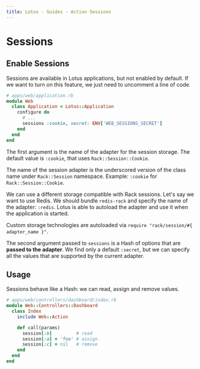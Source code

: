 ```yaml
---
title: Lotus - Guides - Action Sessions
---
```


# Sessions

## Enable Sessions

Sessions are available in Lotus applications, but not enabled by default.
If we want to turn on this feature, we just need to uncomment a line of code.

```ruby
# apps/web/application.rb
module Web
  class Application < Lotus::Application
    configure do
      # ...
      sessions :cookie, secret: ENV['WEB_SESSIONS_SECRET']
    end
  end
end
```

The first argument is the name of the adapter for the session storage.
The default value is `:cookie`, that uses `Rack::Session::Cookie`.

<p class="convention">
The name of the session adapter is the underscored version of the class name under <code>Rack::Session</code> namespace.
Example: <code>:cookie</code> for <code>Rack::Session::Cookie</code>.
</p>

We can use a different storage compatible with Rack sessions.
Let's say we want to use Redis. We should bundle `redis-rack` and specify the name of the adapter: `:redis`.
Lotus is able to autoload the adapter and use it when the application is started.

<p class="convention">
Custom storage technologies are autoloaded via <code>require "rack/session/#{ adapter_name }"</code>.
</p>

The second argument passed to `sessions` is a Hash of options that are **passed to the adapter**.
We find only a default `:secret`, but we can specify all the values that are supported by the current adapter.

## Usage

Sessions behave like a Hash: we can read, assign and remove values.

```ruby
# apps/web/controllers/dashboard/index.rb
module Web::Controllers::Dashboard
  class Index
    include Web::Action

    def call(params)
      session[:b]         # read
      session[:a] = 'foo' # assign
      session[:c] = nil   # remove
    end
  end
end
```
